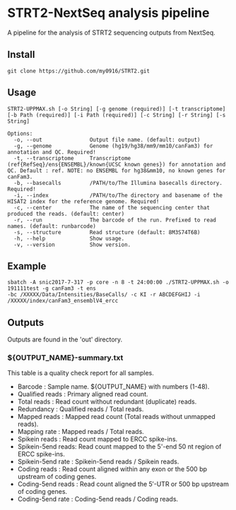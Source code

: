 # STRT2-NextSeq analysis pipeline

A pipeline for the analysis of STRT2 sequencing outputs from NextSeq.   

## Install
```
git clone https://github.com/my0916/STRT2.git
```

## Usage
```
STRT2-UPPMAX.sh [-o String] [-g genome (required)] [-t transcriptome] [-b Path (required)] [-i Path (required)] [-c String] [-r String] [-s String]

Options:
  -o, --out               Output file name. (default: output)
  -g, --genome            Genome (hg19/hg38/mm9/mm10/canFam3) for annotation and QC. Required!
  -t, --transcriptome     Transcriptome (ref{RefSeq}/ens{ENSEMBL}/known{UCSC known genes}) for annotation and QC. Default : ref. NOTE: no ENSEMBL for hg38&mm10, no known genes for canFam3.  
  -b, --basecalls         /PATH/to/The Illumina basecalls directory. Required!
  -i, --index             /PATH/to/The directory and basename of the HISAT2 index for the reference genome. Required! 
  -c, --center            The name of the sequencing center that produced the reads. (default: center)
  -r, --run               The barcode of the run. Prefixed to read names. (default: runbarcode)
  -s, --structure         Read structure (default: 8M3S74T6B)
  -h, --help              Show usage.
  -v, --version           Show version.
```

## Example
```
sbatch -A snic2017-7-317 -p core -n 8 -t 24:00:00 ./STRT2-UPPMAX.sh -o 191111test -g canFam3 -t ens
-bc /XXXXX/Data/Intensities/BaseCalls/ -c KI -r ABCDEFGHIJ -i /XXXXX/index/canFam3_ensemblV4_ercc
```

## Outputs
Outputs are found in the 'out' directory.
### ${OUTPUT_NAME}-summary.txt
This table is a quality check report for all samples.
- Barcode : Sample name. ${OUTPUT_NAME} with numbers (1-48).
- Qualified reads : Primary aligned read count.	
- Total reads : Read count without redundant (duplicate) reads.
- Redundancy : Qualified reads / Total reads. 
- Mapped reads : Mapped read count (Total reads without unmapped reads). 
- Mapping rate : Mapped reads / Total reads. 
- Spikein reads : Read count mapped to ERCC spike-ins.
- Spikein-5end reads: Read count mapped to the 5'-end 50 nt region of ERCC spike-ins.
- Spikein-5end rate : Spikein-5end reads / Spikein reads.
- Coding reads : Read count aligned within any exon or the 500 bp upstream of coding genes.
- Coding-5end reads : Read count aligned the 5′-UTR or 500 bp upstream of coding genes. 
- Coding-5end rate : Coding-5end reads / Coding reads.


